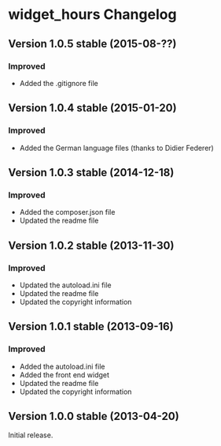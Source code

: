 widget_hours Changelog
======================

Version 1.0.5 stable (2015-08-??)
---------------------------------

### Improved
- Added the .gitignore file


Version 1.0.4 stable (2015-01-20)
---------------------------------

### Improved
- Added the German language files (thanks to Didier Federer)


Version 1.0.3 stable (2014-12-18)
---------------------------------

### Improved
- Added the composer.json file
- Updated the readme file


Version 1.0.2 stable (2013-11-30)
---------------------------------

### Improved
- Updated the autoload.ini file
- Updated the readme file
- Updated the copyright information


Version 1.0.1 stable (2013-09-16)
---------------------------------

### Improved
- Added the autoload.ini file
- Added the front end widget
- Updated the readme file
- Updated the copyright information


Version 1.0.0 stable (2013-04-20)
---------------------------------

Initial release.